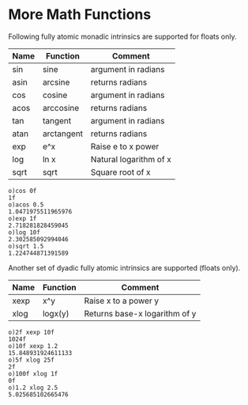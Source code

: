 # More Math Functions

Following fully atomic monadic intrinsics are supported for floats only.

| Name | Function | Comment |
| --- | --- |--- |
| sin | sine | argument in radians |
| asin | arcsine | returns radians |
| cos | cosine |argument in radians |
| acos | arccosine |returns radians |
| tan | tangent |argument in radians |
| atan | arctangent |returns radians |
| exp | e^x | Raise e to x power |
| log | ln x | Natural logarithm of x |
| sqrt | sqrt | Square root of x |

```o
o)cos 0f
1f
o)acos 0.5
1.0471975511965976
o)exp 1f
2.718281828459045
o)log 10f
2.302585092994046
o)sqrt 1.5
1.224744871391589
```

Another set of dyadic fully atomic intrinsics are supported (floats only).

| Name | Function | Comment |
| --- | --- |--- |
| xexp | x^y | Raise x to a power y |
| xlog | logx(y) | Returns base-x logarithm of y |

```o
o)2f xexp 10f
1024f
o)10f xexp 1.2
15.848931924611133
o)5f xlog 25f
2f
o)100f xlog 1f
0f
o)1.2 xlog 2.5
5.025685102665476
```
